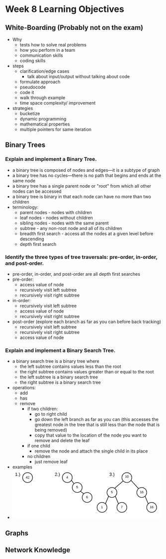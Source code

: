 # Week 8 Learning Objectives

## White-Boarding (Probably not on the exam)
- Why
    - tests how to solve real problems
    - how you perform in a  team
    - communication skills
    - coding skills
- steps
    - clarification/edge cases
        - talk about input/output without talking about code
    - formulate approach
    - pseudocode
    - code it
    - walk through example
    - time space complexity/ improvement
- strategies
    - bucketize
    - dynamic programming
    - mathematical properties
    - multiple pointers for same iteration

## Binary Trees
### Explain and implement a Binary Tree.
- a binary tree is composed of nodes and edges—it is a subtype of graph
- a binary tree has no cycles—there is no path that begins and ends at the same node
- a binary tree has a single parent node or "root" from which all other nodes can be accessed
- a binary tree is binary in that each node can have no more than two children
- terminology:
    - parent nodes - nodes with children
    - leaf nodes - nodes without children
    - sibling nodes - nodes with the same parent
    - subtree - any non-root node and all of its children
    - breadth first search - access all the nodes at a given level before descending
    - depth first search

### Identify the three types of tree traversals: pre-order, in-order, and post-order.
- pre-order, in-order, and post-order are all depth first searches
- pre-order:
    - access value of node
    - recursively visit left subtree
    - recursively visit right subtree
- in-order:
    - recursively visit left subtree
    - access value of node
    - recursively visit right subtree
- post-order (explore each branch as far as you can before back tracking)
    - recursively visit left subtree
    - recursively visit right subtree
    - access value of node
### Explain and implement a Binary Search Tree.
- a binary search tree is a binary tree where
    - the left subtree contains values less than the root
    - the right subtree contains values greater than or equal to the root
    - the left subtree is a binary search tree
    - the right subtree is a binary search tree
- operations:
    - add
    - has
    - remove
        - if two children:
            - go to right child
            - go down the left branch as far as you can (this accesses the greatest node in the tree that is still less than the node that is being removed)
            - copy that value to the location of the node you want to remove and delete the leaf
        - if one child
            - remove the node and attach the single child in its place
        - no children
            - just remove leaf
- examples
- ![example binary search trees](./bsts.png)
## Graphs
## Network Knowledge
